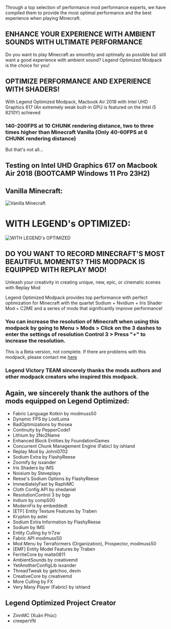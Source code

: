Through a top selection of performance mod performance experts, we have compiled them to provide the most optimal performance and the best experience when playing Minecraft.

## ENHANCE YOUR EXPERIENCE WITH AMBIENT SOUNDS WITH ULTIMATE PERFORMANCE

Do you want to play Minecraft as smoothly and optimally as possible but still want a good experience with ambient sound? Legend Optimized Modpack is the choice for you!

## OPTIMIZE PERFORMANCE AND EXPERIENCE WITH SHADERS!

With Legend Optimized Modpack, Macbook Air 2018 with Intel UHD Graphics 617 (An extremely weak built-in GPU is featured on the Intel i5 8210Y) achieved
### 140-200FPS at 10 CHUNK rendering distance, two to three times higher than Minecraft Vanilla (Only 40-60FPS at 6 CHUNK rendering distance)
But that's not all...
## Testing on Intel UHD Graphics 617 on Macbook Air 2018 (BOOTCAMP Windows 11 Pro 23H2)

## Vanilla Minecraft:
![Vanilla Minecraft](https://cdn.modrinth.com/data/cached_images/68b608fc6a22b7b980868394c3d8896149908a8c.jpeg)

# WITH LEGEND's OPTIMIZED:
![WITH LEGEND's OPTIMIZED](https://cdn.modrinth.com/data/cached_images/bc30d9b360174400b2bc4f695c2b168ccdb14fda.jpeg)

## DO YOU WANT TO RECORD MINECRAFT'S MOST BEAUTIFUL MOMENTS? THIS MODPACK IS EQUIPPED WITH REPLAY MOD!

Unleash your creativity in creating unique, new, epic, or cinematic scenes with Replay Mod

Legend Optimized Modpack provides top performance with perfect optimization for Minecraft with the quartet Sodium + Nvidium + Iris Shader Mod + C2ME and a series of mods that significantly improve performance!

### You can increase the resolution of Minecraft when using this modpack by going to Menu > Mods > Click on the 3 dashes to enter the settings of resolution Control 3 > Press "+" to increase the resolution.

This is a Beta version, not complete. If there are problems with this modpack, please contact me [here](https://forms.gle/k8g3EYZHBqbBBiv6A)

### Legend Victory TEAM sincerely thanks the mods authors and other modpack creators who inspired this modpack.

## Again, we sincerely thank the authors of the mods equipped on Legend Optimized:
- Fabric Language Kotkin by modmuss50
- Dynamic FPS by LostLuma
- BadOptimizations by thosea
- Continuity by PepperCode1
- Lithium by 2No2Name
- Enhanced Block Entities by FoundationGames
- Concurrent Chunk Management Engine (Fabic) by ishland
- Replay Mod by Johni0702
- Sodium Extra by FlashyReese
- Zoomify by isxander
- Iris Shaders by IMS
- Noisium by Steveplays
- Reese's Sodium Options by FlashyReese
- ImmediatelyFast by RaphiMC
- Cloth Config API by shedaniel
- ResolutionControl 3 by bgp
- Indium by comp500
- ModernFix by embeddedt
- [ETF] Entity Texture Features by Traben
- Krypton by astei
- Sodium Extra Information by FlashyReese
- Sodium by IMS
- Entity Culling by tr7zw
- Fabric API modmuss50
- Mod Menu by Terraformers (Organization), Prospector, modmuss50
- [EMF] Entity Model Features by Traben
- FerriteCore by malte0811
- AmbientSounds by creativemd
- YetAnotherConfigLib isxander
- ThreadTweak by getchoo, devin
- CreativeCore by creativemd
- More Culling by FX
- Very Many Player (Fabric) by ishland
## Legend Optimized Project Creator
- ZinnMC (Xuân Phúc)
- creeperVN
